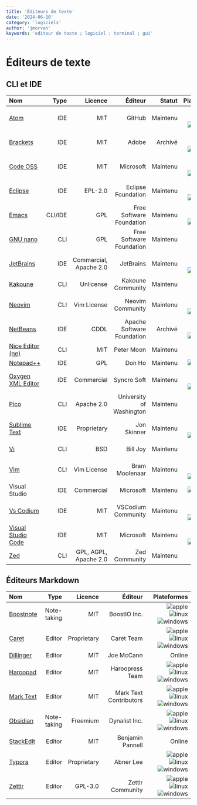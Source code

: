 ```yaml
---
title: 'Éditeurs de texte'
date: '2024-06-10'
category: 'logiciels'
author: 'jmorvan'
keywords: 'editeur de texte ; logiciel ; terminal ; gui'
---
```


# Éditeurs de texte

## CLI et IDE

| Nom        | Type        | Licence                  | Éditeur       | Statut      | Plateformes   |
|:-------------------------|-------------:|------------------------:|-------------------------:|-------------:|--------------------------:|
| [Atom](https://atom.io/) | IDE         | MIT                    | GitHub                  | Maintenu    | ![apple](/logos/apple.svg) ![linux](/logos/linux.svg) ![windows](/logos/windows.svg)     |
| [Brackets](http://brackets.io/) | IDE   | MIT                    | Adobe                   | Archivé     | ![apple](/logos/apple.svg) ![linux](/logos/linux.svg) ![windows](/logos/windows.svg)     |
| [Code OSS](https://github.com/microsoft/vscode) | IDE | MIT          | Microsoft               | Maintenu    | ![apple](/logos/apple.svg) ![linux](/logos/linux.svg) ![windows](/logos/windows.svg)     |
| [Eclipse](https://www.eclipse.org/) | IDE | EPL-2.0                | Eclipse Foundation      | Maintenu    | ![apple](/logos/apple.svg) ![linux](/logos/linux.svg) ![windows](/logos/windows.svg)     |
| [Emacs](https://www.gnu.org/software/emacs/) | CLI/IDE | GPL               | Free Software Foundation| Maintenu  | ![apple](/logos/apple.svg) ![linux](/logos/linux.svg) ![windows](/logos/windows.svg) |
| [GNU nano](https://www.nano-editor.org/) | CLI | GPL                    | Free Software Foundation| Maintenu    | ![apple](/logos/apple.svg) ![linux](/logos/linux.svg)                |
| [JetBrains](https://www.jetbrains.com/)               | IDE         | Commercial, Apache 2.0 | JetBrains               | Maintenu    | ![apple](/logos/apple.svg) ![linux](/logos/linux.svg) ![windows](/logos/windows.svg)     |
| [Kakoune](https://kakoune.org/) | CLI    | Unlicense              | Kakoune Community       | Maintenu    | ![apple](/logos/apple.svg) ![linux](/logos/linux.svg)                |
| [Neovim](https://neovim.io/) | CLI      | Vim License            | Neovim Community        | Maintenu    | ![apple](/logos/apple.svg) ![linux](/logos/linux.svg) ![windows](/logos/windows.svg)     |
| [NetBeans](https://netbeans.apache.org/) | IDE         | CDDL                   | Apache Software Foundation | Archivé | ![apple](/logos/apple.svg) ![linux](/logos/linux.svg) ![windows](/logos/windows.svg)     |
| [Nice Editor (ne)](https://ne.di.unimi.it/) | CLI | MIT                    | Peter Moon              | Maintenu    | ![apple](/logos/apple.svg) ![linux](/logos/linux.svg)                |
| [Notepad++](https://notepad-plus-plus.org/) | IDE | GPL                    | Don Ho                  | Maintenu    | ![windows](/logos/windows.svg)                   |
| [Oxygen XML Editor](https://www.oxygenxml.com/) | IDE | Commercial             | Syncro Soft             | Maintenu    | ![apple](/logos/apple.svg) ![linux](/logos/linux.svg) ![windows](/logos/windows.svg)     |
| [Pico](https://fr.wikipedia.org/wiki/Pico_(logiciel))   | CLI   | Apache 2.0    | University of Washington    | Maintenu    | ![apple](/logos/apple.svg) ![linux](/logos/linux.svg)   |
| [Sublime Text](https://www.sublimetext.com/) | IDE         | Proprietary            | Jon Skinner            | Maintenu    | ![apple](/logos/apple.svg) ![linux](/logos/linux.svg) ![windows](/logos/windows.svg)     |
| [Vi](https://fr.wikipedia.org/wiki/Vi) | CLI | BSD                | Bill Joy                | Maintenu    | ![apple](/logos/apple.svg) ![linux](/logos/linux.svg)                |
| [Vim](https://www.vim.org/) | CLI         | Vim License            | Bram Moolenaar          | Maintenu    | ![apple](/logos/apple.svg) ![linux](/logos/linux.svg) ![windows](/logos/windows.svg)     |
| Visual Studio           | IDE         | Commercial             | Microsoft               | Maintenu    | ![windows](/logos/windows.svg)                   |
| [Vs Codium](https://vscodium.com/) | IDE | MIT                      | VSCodium Community      | Maintenu    | ![apple](/logos/apple.svg) ![linux](/logos/linux.svg) ![windows](/logos/windows.svg)     |
| [Visual Studio Code](https://code.visualstudio.com/) | IDE | MIT                    | Microsoft               | Maintenu    | ![apple](/logos/apple.svg) ![linux](/logos/linux.svg) ![windows](/logos/windows.svg)     |
| [Zed](https://zed.dev/) | CLI         | GPL, AGPL, Apache 2.0   | Zed Community           | Maintenu    | ![apple](/logos/apple.svg)     |

## Éditeurs Markdown

| Nom         | Type        | Licence                | Éditeur       | Plateformes   |
|:------------------------|-------------:|------------------------:|-------------------------:|---------------------------:|
| [Boostnote](https://boostnote.io/) | Note-taking | MIT                    | BoostIO Inc.           | ![apple](/logos/apple.svg) ![linux](/logos/linux.svg) ![windows](/logos/windows.svg)     |
| [Caret](https://caret.io/) | Editor | Proprietary            | Caret Team             | ![apple](/logos/apple.svg) ![linux](/logos/linux.svg) ![windows](/logos/windows.svg)     |
| [Dillinger](https://dillinger.io/) | Editor | MIT                    | Joe McCann             | Online                    |
| [Haroopad](http://pad.haroopress.com/) | Editor | MIT                    | Haroopress Team        | ![apple](/logos/apple.svg) ![linux](/logos/linux.svg) ![windows](/logos/windows.svg)     |
| [Mark Text](https://marktext.app/) | Editor | MIT                    | Mark Text Contributors | ![apple](/logos/apple.svg) ![linux](/logos/linux.svg) ![windows](/logos/windows.svg)     |
| [Obsidian](https://obsidian.md/) | Note-taking | Freemium                | Dynalist Inc.          | ![apple](/logos/apple.svg) ![linux](/logos/linux.svg) ![windows](/logos/windows.svg)     |
| [StackEdit](https://stackedit.io/) | Editor | MIT                    | Benjamin Pannell       | Online                    |
| [Typora](https://typora.io/) | Editor | Proprietary            | Abner Lee               | ![apple](/logos/apple.svg) ![linux](/logos/linux.svg) ![windows](/logos/windows.svg)     |
| [Zettlr](https://www.zettlr.com/) | Editor | GPL-3.0                | Zettlr Community       | ![apple](/logos/apple.svg) ![linux](/logos/linux.svg) ![windows](/logos/windows.svg)     |

